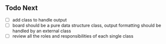 ## Todo Next
- [ ] add class to handle output
- [ ] board should be a pure data structure class, output formatting should be handled by an external class
- [ ] review all the roles and responsibilities of each single class
